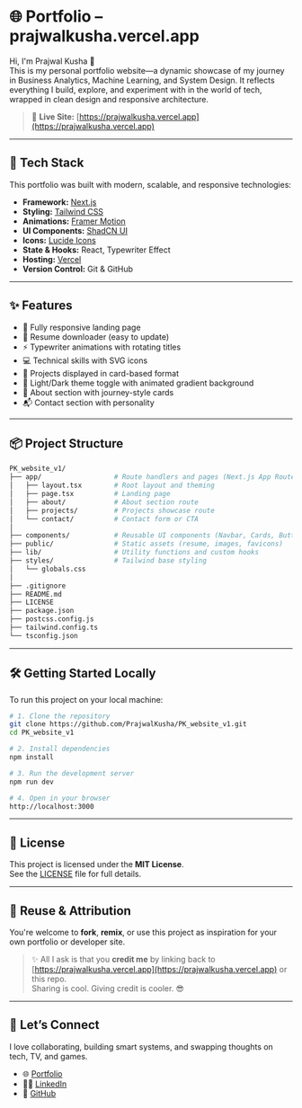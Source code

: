 # 🌐 Portfolio – prajwalkusha.vercel.app

Hi, I'm Prajwal Kusha 👋  
This is my personal portfolio website—a dynamic showcase of my journey in Business Analytics, Machine Learning, and System Design. It reflects everything I build, explore, and experiment with in the world of tech, wrapped in clean design and responsive architecture.

> 🔗 **Live Site:** [https://prajwalkusha.vercel.app](https://prajwalkusha.vercel.app)

---

## 🚀 Tech Stack

This portfolio was built with modern, scalable, and responsive technologies:

- **Framework:** [Next.js](https://nextjs.org/)
- **Styling:** [Tailwind CSS](https://tailwindcss.com/)
- **Animations:** [Framer Motion](https://www.framer.com/motion/)
- **UI Components:** [ShadCN UI](https://ui.shadcn.com/)
- **Icons:** [Lucide Icons](https://lucide.dev/)
- **State & Hooks:** React, Typewriter Effect
- **Hosting:** [Vercel](https://vercel.com/)
- **Version Control:** Git & GitHub

---

## ✨ Features

- 💼 Fully responsive landing page
- 📄 Resume downloader (easy to update)
- ⚡ Typewriter animations with rotating titles
- 💻 Technical skills with SVG icons
- 📂 Projects displayed in card-based format
- 🌙 Light/Dark theme toggle with animated gradient background
- 🧠 About section with journey-style cards
- 📬 Contact section with personality

---

## 📦 Project Structure

```bash
PK_website_v1/
├── app/                  # Route handlers and pages (Next.js App Router)
│   ├── layout.tsx        # Root layout and theming
│   ├── page.tsx          # Landing page
│   ├── about/            # About section route
│   ├── projects/         # Projects showcase route
│   └── contact/          # Contact form or CTA
│
├── components/           # Reusable UI components (Navbar, Cards, Buttons, etc.)
├── public/               # Static assets (resume, images, favicons)
├── lib/                  # Utility functions and custom hooks
├── styles/               # Tailwind base styling
│   └── globals.css
│
├── .gitignore
├── README.md
├── LICENSE
├── package.json
├── postcss.config.js
├── tailwind.config.ts
└── tsconfig.json
```

---

## 🛠️ Getting Started Locally

To run this project on your local machine:

```bash
# 1. Clone the repository
git clone https://github.com/PrajwalKusha/PK_website_v1.git
cd PK_website_v1

# 2. Install dependencies
npm install

# 3. Run the development server
npm run dev

# 4. Open in your browser
http://localhost:3000
```
---

## 🪪 License

This project is licensed under the **MIT License**.  
See the [LICENSE](./LICENSE) file for full details.

---

## 🙌 Reuse & Attribution

You're welcome to **fork**, **remix**, or use this project as inspiration for your own portfolio or developer site.

> ✨ All I ask is that you **credit me** by linking back to [https://prajwalkusha.vercel.app](https://prajwalkusha.vercel.app) or this repo.  
> Sharing is cool. Giving credit is cooler. 😎

---

## 💬 Let’s Connect

I love collaborating, building smart systems, and swapping thoughts on tech, TV, and games.

- 🌐 [Portfolio](https://prajwalkusha.vercel.app)
- 🧑‍💼 [LinkedIn](https://linkedin.com/in/prajwalkusha)
- 🐙 [GitHub](https://github.com/PrajwalKusha)

